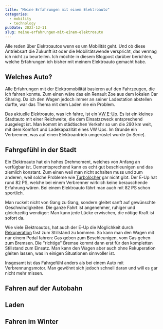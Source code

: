 ```yaml
---
title: "Meine Erfahrungen mit einem Elektroauto"
categories:
  - mobility
  - technology
pubDate: 2022-12-11
slug: meine-erfahrungen-mit-einem-elektroauto
---
```


Alle reden über Elektroautos wenn es um Mobilität geht. Und ob diese Antriebsart die Zukunft ist oder die Mobilitätswende verspricht, das vermag ich nicht zu beurteilen. Ich möchte in diesem Blogpost darüber berichten, welche Erfahrungen ich bisher mit meinem Elektroauto gemacht habe.

<!-- excerpt -->

## Welches Auto?

Alle Erfahrungen mit der Elektromobilität basieren auf den Fahrzeugen, die ich fahren konnte. Zum einen wäre das ein Renault Zoe aus dem lokalen Car Sharing. Da ich den Wagen jedoch immer an seiner Ladestation abstellen durfte, war das Thema mit dem Laden nie ein Problem.

Das aktuelle Elektroauto, was ich fahre, ist ein [VW E-Up](https://www.volkswagen.de/de/modelle/e-up.html). Es ist ein kleines Stadtauto mit einer Reichweite, die dem Einsatzzweck entsprechend ausgelegt ist. Man kommt im städtischen Verkehr so um die 260 km weit, mit dem Komfort und Ladekapazität eines VW Ups. Im Grunde ein Verbrenner, was auf einen Elektroantrieb umgerüstet wurde (in Serie).

## Fahrgefühl in der Stadt

Ein Elektroauto hat ein hohes Drehmoment, welches von Anfang an verfügbar ist. Dementsprechend kann es echt gut beschleunigen und das ziemlich konstant. Zum einen weil man nicht schalten muss und zum anderen, weil solche Probleme wie [Turbolöcher](https://www.autotuning.de/was-ist-das-turboloch/) gar nicht gibt. Der E-Up hat rund 82 PS, welche bei einem Verbrenner wirklich keine berauschende Erfahrung wären. Bei einem Elektroauto fährt man auch mit 82 PS schon sportlich.

Man ruckelt nicht von Gang zu Gang, sondern gleitet sanft auf gewünschte Geschwindigkeiten. Die ganze Fahrt ist angenehmer, ruhiger und gleichzeitig wendiger: Man kann jede Lücke erwischen, die nötige Kraft ist sofort da.

Wie viele Elektroautos, hat auch der E-Up die Möglichkeit durch [Rekuperation](<https://de.wikipedia.org/wiki/Rekuperation_(Technik)>) fast zum Stillstand zu kommen. So kann man den Wagen mit nur einem Pedal fahren: Gas geben zum Beschleunigen, vom Gas gehen zum Bremsen. Die "richtige" Bremse kommt dann erst für den kompletten Stillstand zum Einsatz. Man kann den Wagen aber auch ohne Rekuperation gleiten lassen, was in einigen Situationen sinnvoller ist.

Insgesamt ist das Fahrgefühl anders als bei einem Auto mit Verbrennungsmotor. Man gewöhnt sich jedoch schnell daran und will es gar nicht mehr missen.

## Fahren auf der Autobahn

## Laden

## Fahren im Winter
